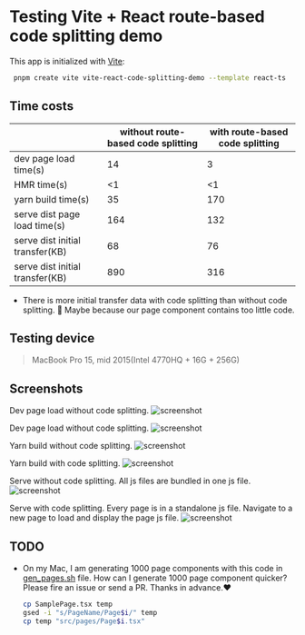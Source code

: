 # Testing Vite + React route-based code splitting demo

This app is initialized with [Vite](https://vitejs.dev/):

```sh
 pnpm create vite vite-react-code-splitting-demo --template react-ts
```

## Time costs

|   | without route-based code splitting   | with route-based code splitting  |
|---|---|---|
| dev page load time(s)  | 14  | 3  |
| HMR time(s)  | <1  | <1  |
| yarn build time(s) | 35  | 170  |
| serve dist page load time(s)  | 164  | 132  |
| serve dist initial transfer(KB)  | 68  | 76  |
| serve dist initial transfer(KB)  | 890  | 316  |

* There is more initial transfer data with code splitting than without code splitting. 🤣 Maybe because our page component contains too little code.

## Testing device

> MacBook Pro 15, mid 2015(Intel 4770HQ + 16G + 256G)

## Screenshots

Dev page load without code splitting.
![screenshot](./screenshots/dev-initial-load-without-route-based-code-splitting.png)

Dev page load without code splitting.
![screenshot](./screenshots/dev-initial-load-with-route-based-code-splitting.png)

Yarn build without code splitting.
![screenshot](./screenshots/yarn-build-without-route-based-code-splitting.png)

Yarn build with code splitting.
![screenshot](./screenshots/yarn-build-with-route-based-code-splitting.png)

Serve without code splitting.
All js files are bundled in one js file.
![screenshot](./screenshots/serve-without-route-based-code-splitting.png)

Serve with code splitting.
Every page is in a standalone js file.
Navigate to a new page to load and display the page js file.
![screenshot](./screenshots/serve-with-route-based-code-splitting.png)

## TODO

- On my Mac, I am generating 1000 page components with this code in [gen_pages.sh](gen_pages.sh) file. How can I generate 1000 page component quicker? Please fire an issue or send a PR. Thanks in advance.❤️

    ```sh
    cp SamplePage.tsx temp
    gsed -i "s/PageName/Page$i/" temp
    cp temp "src/pages/Page$i.tsx"
    ```
